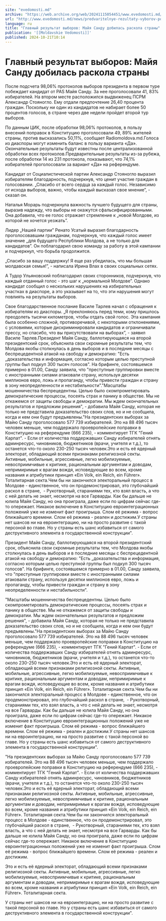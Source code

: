 ```yaml
---
site: "evedomosti.md"
archive: "https://web.archive.org/web/20241115054451/www.evedomosti.md/news/predvaritelnye-rezultaty-vyborov-posle-obrabotki-98-procento"
url: "http://www.evedomosti.md/news/predvaritelnye-rezultaty-vyborov-posle-obrabotki-98-procento"
language: ru
title: "Главный результат выборов: Майя Санду добилась раскола страны"
publication: '[[Moldavskie Vedomosti]]'
published: 2024-10-21T10:14
---
```


# Главный результат выборов: Майя Санду добилась раскола страны

После подсчета 98,06% протоколов выборов президента в первом туре побеждает кандидат от PAS Майя Санду. За нее проголосовали 41, 83% избирателей. На втором месте расположился выдвиженец ПСРМ Александр Стояногло. Ему отдали предпочтение 26,40 процента граждан. Поскольку ни один из кандидатов не набирает более 50 процентов голосов, в стране через две недели пройдет второй тур выборов.

По данным ЦИК, после обработки 98,06% протоколов, в пользу внесений поправок в Конституцию проголосовали 49, 89% жителей страны, против высказались 50,11%, сообщает Radiomoldova.md.Голоса из диаспоры могут изменить баланс в пользу варианта «Да». Окончательные результаты будут известны после централизованной обработки всех протоколов.Предварительные результаты из-за рубежа, после обработки 14 из 231 протокола, показывают, что 74,1% избирателей проголосовали за вариант «Да» на референдуме.

Кандидат от Социалистической партии Александр Стояногло выразил избирателям благодарность, подчеркнув, что ценит участие граждан в голосовании. „Спасибо от всего сердца за каждый голос. Независимо от исхода выборов, важно, чтобы каждый высказал свое мнение”, - сказал он.

Наталья Морарь подчеркнула важность лучшего будущего для страны, выразив надежду, что выборы не окажутся сфальсифицированными. Она добавила, что ее голос отражает стремление к „новой Молдове, из которой не хочется уезжать”.

Лидер „Нашей партии” Ренато Усатый выразил благодарность проголосовавшим гражданам, подчеркнув, что каждый голос имеет значение „для будущего Республики Молдова, а не только для кандидатов”. Он поблагодарил свою команду за работу в этой кампании и подчеркнул, что борьба продолжится.

„Спасибо за вашу поддержку! Я еще раз убедилась, что мы большая молдавская семья!”, - написала Ирина Влах в своих социальных сетях.

А Тудор Ульяновский поблагодарил своих сторонников, подчеркнув, что каждый отданный голос - это шаг к „нормальной Молдове”. Однако кандидат сообщил о нескольких нарушениях на избирательных участках в диаспоре, а это указывает на то, что эти нарушения могут повлиять на результаты выборов.

Свое благодарственное послание Василе Тарлев начал с обращения к избирателям из диаспоры. „Я преклоняюсь перед теми, кому пришлось преодолеть тысячи километров, чтобы отдать свой голос. Эта кампания была особенно сложной, противоречивой, с некоторыми отклонениями, с условиями, которые дискриминировали кандидатов и ограничивали прессу, но спасибо, что вы присутствовали на выборах”, - заявил Василе Тарлев.Президент Майя Санду, баллотирующаяся на второй президентский срок, объяснила свои скромные результаты тем, что Молдова якобы столкнулась в день выборов и в последние месяцы с беспрецедентной атакой на свободу и демократию: "Есть „доказательства и информация, согласно которым целью преступной группы был подкуп 300 тысяч голосов". На брифинге, состоявшемся примерно в 01.00, Санду заявила, что "преступные группировки вместе с иностранными силами атаковали страну, используя десятки миллионов евро, ложь и пропаганду, чтобы привести граждан и страну в зону неопределенности и нестабильности"."Масштабы мошенничества беспрецедентны. Целью было скомпрометировать демократические процессы, посеять страх и панику в обществе. Мы не откажемся от защиты свободы и демократии. Мы ждем окончательных результатов и предложим решения", - добавила Майя Санду, которая не только не представила доказательство своих слов, но и не сообщила, когда и кем они будут предъявлены."На президентских выборах за Майю Санду проголосовало 577 739 избирателей. Это на 88 496 тысяч человек меньше, чем поддержало проевропейские поправки в Конституцию на референдуме (666 235), - комментирует ТГК "Гений Карпат". - Если от количества поддержавших Санду избирателей отнять админресурс, чиновников, бюджетников (врачи, учителя и т.д.), то останется что-то около 230-250 тысяч человек.Это и есть её ядерный электорат, обладающий всеми признаками религиозной секты. Активные, мобильные, агрессивные, легко мобилизуемые, невосприимчивые к критике, рациональным аргументам и доводам, непримиримые к врагам вождя, исповедующие во всем, кроме названия и атрибутики принцип «Ein Volk, ein Reich, ein Führer». Тоталитарная секта.Чем бы ни закончился электоральный процесс в Молдове - единственное, что он продемонстрировал, это глубочайший раскол в стране,  - Рукотворный, стараниями тех, кто взял власть, а что с ней делать не знает, несмотря на все Гарварды. Как бы дальше не юлила Майя Санду, но она проиграла, даже если по цифрам сейчас где-то опережает. Никакое включение в Конституцию евроинтеграционных положений уже не изменит факт проигрыша. Слом её режима - вопрос ближайшего времени. Слом её режима - реален и достижим.У страны нет шансов ни на евроинтеграцию, ни на просто развитие с такой персоной во главе. Но у страны есть шанс избавиться от самого деструктивного элемента в государственной конструкции".

Президент Майя Санду, баллотирующаяся на второй президентский срок, объяснила свои скромные результаты тем, что Молдова якобы столкнулась в день выборов и в последние месяцы с беспрецедентной атакой на свободу и демократию: "Есть „доказательства и информация, согласно которым целью преступной группы был подкуп 300 тысяч голосов". На брифинге, состоявшемся примерно в 01.00, Санду заявила, что "преступные группировки вместе с иностранными силами атаковали страну, используя десятки миллионов евро, ложь и пропаганду, чтобы привести граждан и страну в зону неопределенности и нестабильности".

"Масштабы мошенничества беспрецедентны. Целью было скомпрометировать демократические процессы, посеять страх и панику в обществе. Мы не откажемся от защиты свободы и демократии. Мы ждем окончательных результатов и предложим решения", - добавила Майя Санду, которая не только не представила доказательство своих слов, но и не сообщила, когда и кем они будут предъявлены."На президентских выборах за Майю Санду проголосовало 577 739 избирателей. Это на 88 496 тысяч человек меньше, чем поддержало проевропейские поправки в Конституцию на референдуме (666 235), - комментирует ТГК "Гений Карпат". - Если от количества поддержавших Санду избирателей отнять админресурс, чиновников, бюджетников (врачи, учителя и т.д.), то останется что-то около 230-250 тысяч человек.Это и есть её ядерный электорат, обладающий всеми признаками религиозной секты. Активные, мобильные, агрессивные, легко мобилизуемые, невосприимчивые к критике, рациональным аргументам и доводам, непримиримые к врагам вождя, исповедующие во всем, кроме названия и атрибутики принцип «Ein Volk, ein Reich, ein Führer». Тоталитарная секта.Чем бы ни закончился электоральный процесс в Молдове - единственное, что он продемонстрировал, это глубочайший раскол в стране,  - Рукотворный, стараниями тех, кто взял власть, а что с ней делать не знает, несмотря на все Гарварды. Как бы дальше не юлила Майя Санду, но она проиграла, даже если по цифрам сейчас где-то опережает. Никакое включение в Конституцию евроинтеграционных положений уже не изменит факт проигрыша. Слом её режима - вопрос ближайшего времени. Слом её режима - реален и достижим.У страны нет шансов ни на евроинтеграцию, ни на просто развитие с такой персоной во главе. Но у страны есть шанс избавиться от самого деструктивного элемента в государственной конструкции".

"На президентских выборах за Майю Санду проголосовало 577 739 избирателей. Это на 88 496 тысяч человек меньше, чем поддержало проевропейские поправки в Конституцию на референдуме (666 235), - комментирует ТГК "Гений Карпат". - Если от количества поддержавших Санду избирателей отнять админресурс, чиновников, бюджетников (врачи, учителя и т.д.), то останется что-то около 230-250 тысяч человек.Это и есть её ядерный электорат, обладающий всеми признаками религиозной секты. Активные, мобильные, агрессивные, легко мобилизуемые, невосприимчивые к критике, рациональным аргументам и доводам, непримиримые к врагам вождя, исповедующие во всем, кроме названия и атрибутики принцип «Ein Volk, ein Reich, ein Führer». Тоталитарная секта.Чем бы ни закончился электоральный процесс в Молдове - единственное, что он продемонстрировал, это глубочайший раскол в стране,  - Рукотворный, стараниями тех, кто взял власть, а что с ней делать не знает, несмотря на все Гарварды. Как бы дальше не юлила Майя Санду, но она проиграла, даже если по цифрам сейчас где-то опережает. Никакое включение в Конституцию евроинтеграционных положений уже не изменит факт проигрыша. Слом её режима - вопрос ближайшего времени. Слом её режима - реален и достижим.

Это и есть её ядерный электорат, обладающий всеми признаками религиозной секты. Активные, мобильные, агрессивные, легко мобилизуемые, невосприимчивые к критике, рациональным аргументам и доводам, непримиримые к врагам вождя, исповедующие во всем, кроме названия и атрибутики принцип «Ein Volk, ein Reich, ein Führer». Тоталитарная секта.

У страны нет шансов ни на евроинтеграцию, ни на просто развитие с такой персоной во главе. Но у страны есть шанс избавиться от самого деструктивного элемента в государственной конструкции".